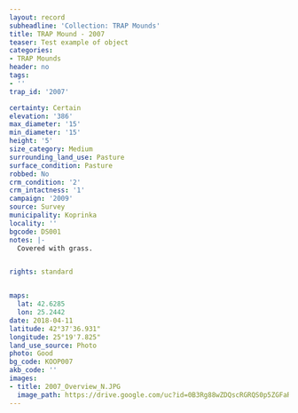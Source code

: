 ```yaml
---
layout: record
subheadline: 'Collection: TRAP Mounds'
title: TRAP Mound - 2007
teaser: Test example of object
categories:
- TRAP Mounds
header: no
tags:
- ''
trap_id: '2007'

certainty: Certain
elevation: '386'
max_diameter: '15'
min_diameter: '15'
height: '5'
size_category: Medium
surrounding_land_use: Pasture
surface_condition: Pasture
robbed: No
crm_condition: '2'
crm_intactness: '1'
campaign: '2009'
source: Survey
municipality: Koprinka
locality: ''
bgcode: DS001
notes: |-
  Covered with grass.


rights: standard


maps:
  lat: 42.6285
  lon: 25.2442
date: 2018-04-11
latitude: 42°37'36.931"
longitude: 25°19'7.825"
land_use_source: Photo
photo: Good
bg_code: KOOP007
akb_code: ''
images:
- title: 2007_Overview_N.JPG
  image_path: https://drive.google.com/uc?id=0B3Rg88wZDQscRGRQS0p5ZGFaRlk
---
```


